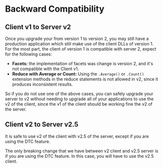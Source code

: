 ﻿# Backward Compatibility

## Client v1 to Server v2

Once you upgrade your from version 1 to version 2, you may still have a production application which still make use of the client DLLs of version 1. For the most part, the client of version 1 is compatible with server 2, expect for the following cases:

* **Facets:**	the implementation of facets was change is version 2, and it's not compatible with the Client v1.
* **Reduce with Average or Count:**	Using the `.Average()` or `.Count()` extension methods in the reduce statements is not allowed in v2, since it produces inconsistent results.

So if you do not use one of the above cases, you can safely upgrade your server to v2 without needing to upgrade all of your applications to use the v2 of the client, since the v1 of the client should be working fine the v2 of the server.

## Client v2 to Server v2.5

It is safe to use v2 of the client with v2.5 of the server, except if you are using the DTC feature.

The only breaking change that we have between v2 client and v2.5 server is if you are using the DTC feature. In this case, you will have to use the v2.5 client.
